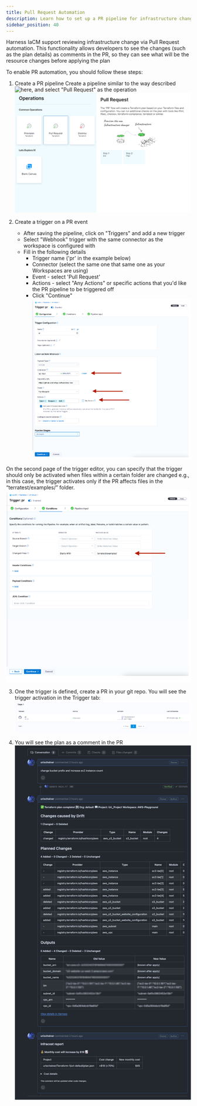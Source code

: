 ```yaml
---
title: Pull Request Automation
description: Learn how to set up a PR pipeline for infrastructure changes 
sidebar_position: 40
---
```


Harness IaCM support reviewing infrastructure change via Pull Request automation. 
This functionality allows developers to see the changes (such as the plan details) as comments in the PR, so they can see what will be the resource changes before applying the plan

To enable PR automation, you should follow these steps:

1. Create a PR pipeline
   Create a pipeline similar to the way described![here](https://developer.harness.io/docs/infra-as-code-management/workspaces/provision-workspace), and select "Pull Request" as the operation
   ![Resources](./static/pr.png)
   
2. Create a trigger on a PR event
   * After saving the pipeline, click on "Triggers" and add a new trigger
   * Select "Webhook" trigger with the same connector as the workspace is configured with
   * Fill in the following details
     * Trigger name ('pr' in the example below)
     * Connector (select the same one that same one as your Workspaces are using)
     * Event - select 'Pull Request'
     * Actions - select "Any Actions" or specific actions that you'd like the PR pipeline to be triggered off
     * Click "Continue"
   ![Resources](./static/pr-set1.png)

On the second page of the trigger editor, you can specify that the trigger should only be activated when files within a certain folder are changed e.g., in this case, the trigger activates only if the PR affects files in the “terratest/examples/” folder.
![Resources](./static/pr-set2.png)

3. One the trigger is defined, create a PR in your git repo. You will see the trigger activation in the Trigger tab:
![Resources](./static/trigger.png)

4. You will see the plan as a comment in the PR
![Resources](./static/pr-comment.png)
